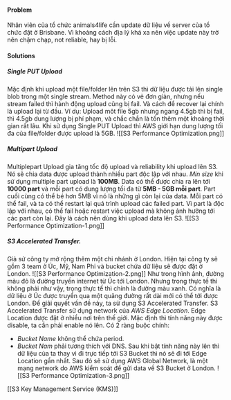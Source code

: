 #### Problem
Nhân viên của tổ chức animals4life cần update dữ liệu về server của tổ chức đặt ở Brisbane.
Vì khoảng cách địa lý khá xa nên việc update này trở nên chậm chạp, not reliable, hay bị lỗi.
#### Solutions
##### Single PUT Upload
Mặc định khi upload một file/folder lên trên S3 thì dữ liệu được tải lên single blob trong một single stream.
Method này có vẻ đơn giản, nhưng nếu stream failed thì hành động upload cũng bị fail. Và cách để recover lại chính là upload lại từ đầu.
Ví dụ: Upload môt file 5gb nhưng ngang 4.5gb thì bị fail, thì 4.5gb dung lượng bị phí phạm, và chắc chắn là tốn thêm một khoảng thời gian rất lâu.
Khi sử dụng Single PUT Upload thì AWS giới hạn dung lượng tối đa của file/folder được upload là 5GB.
![[S3 Performance Optimization.png]]
##### Multipart Upload
Multiplepart Upload gia tăng tốc độ upload và reliability khi upload lên S3.
Nó sẽ chia data được upload thành nhiều part độc lập với nhau.
*Min size* khi sử dụng multiple part upload là **100MB**.
Data có thể được chia ra lên tới **10000 part** và mỗi part có dung lượng tối đa từ **5MB - 5GB mỗi part**.
Part cuối cùng có thể bé hơn 5MB vì nó là những gì còn lại của data.
Mỗi part có thể fail, và ta có thể restart lại quá trình upload các failed part. Vì part là độc lập với nhau, có thể fail hoặc restart việc upload mà không ảnh hưởng tới các part còn lại.
Đây là cách nên dùng khi upload data lên S3.
![[S3 Performance Optimization-1.png]]
##### S3 Accelerated Transfer.
Giả sử công ty mở rộng thêm một chi nhánh ở London. Hiện tại công ty sẽ gồm 3 team ở Úc, Mỹ, Nam Phi và bucket chứa dữ liệu sẽ được đặt ở London.
![[S3 Performance Optimization-2.png]]
Như trong hình ảnh, đường màu đỏ là đường truyền internet từ Úc tới London. Nhưng trong thực tế thì không phải như vậy, trọng thực tế thì chính là đường màu xanh. Có nghĩa là dữ liệu ở Úc được truyền qua một quãng đường rất dài mới có thể tới được London.
Để giải quyết vấn đề này, ta sử dụng S3 Accelerated Transfer.
S3 Accelerated Transfer sử dụng network của *AWS Edge Location*. Edge Location được đặt ở nhiều nơi trên thế giới.
Mặc định thì tính năng này được disable, ta cần phải enable nó lên. Có 2 ràng buộc chính:
- *Bucket Name* không thể chứa period.
- *Bucket Nam* phải tương thích với DNS.
Sau khi bật tính năng này lên thì dữ liệu của ta thay vì đi trực tiếp tới S3 Bucket thì nó sẽ đi tới Edge Location gần nhất. Sau đó sẽ sử dụng AWS Global Network, là một mạng network do AWS kiểm soát để gửi data về S3 Bucket ở London.
![[S3 Performance Optimization-3.png]]

[[S3 Key Management Service (KMS)]]